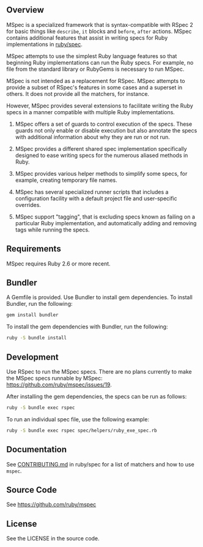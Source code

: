 ## Overview

MSpec is a specialized framework that is syntax-compatible with RSpec 2 for
basic things like `describe`, `it` blocks and `before`, `after` actions.
MSpec contains additional features that assist in writing specs for
Ruby implementations in [ruby/spec](https://github.com/ruby/spec).

MSpec attempts to use the simplest Ruby language features so that beginning
Ruby implementations can run the Ruby specs. For example, no file from the
standard library or RubyGems is necessary to run MSpec.

MSpec is not intended as a replacement for RSpec. MSpec attempts to provide a
subset of RSpec's features in some cases and a superset in others. It does not
provide all the matchers, for instance.

However, MSpec provides several extensions to facilitate writing the Ruby
specs in a manner compatible with multiple Ruby implementations.

  1. MSpec offers a set of guards to control execution of the specs. These
     guards not only enable or disable execution but also annotate the specs
     with additional information about why they are run or not run.

  2. MSpec provides a different shared spec implementation specifically
     designed to ease writing specs for the numerous aliased methods in Ruby.

  3. MSpec provides various helper methods to simplify some specs, for
     example, creating temporary file names.

  4. MSpec has several specialized runner scripts that includes a
     configuration facility with a default project file and user-specific
     overrides.

  5. MSpec support "tagging", that is excluding specs known as failing on
     a particular Ruby implementation, and automatically adding and removing tags
     while running the specs.

## Requirements

MSpec requires Ruby 2.6 or more recent.

## Bundler

A Gemfile is provided. Use Bundler to install gem dependencies. To install
Bundler, run the following:

```bash
gem install bundler
```

To install the gem dependencies with Bundler, run the following:

```bash
ruby -S bundle install
```

## Development

Use RSpec to run the MSpec specs. There are no plans currently to make the
MSpec specs runnable by MSpec: https://github.com/ruby/mspec/issues/19.

After installing the gem dependencies, the specs can be run as follows:

```bash
ruby -S bundle exec rspec
```

To run an individual spec file, use the following example:

```bash
ruby -S bundle exec rspec spec/helpers/ruby_exe_spec.rb
```

## Documentation

See [CONTRIBUTING.md](https://github.com/ruby/spec/blob/master/CONTRIBUTING.md) in ruby/spec
for a list of matchers and how to use `mspec`.

## Source Code

See https://github.com/ruby/mspec

## License

See the LICENSE in the source code.

